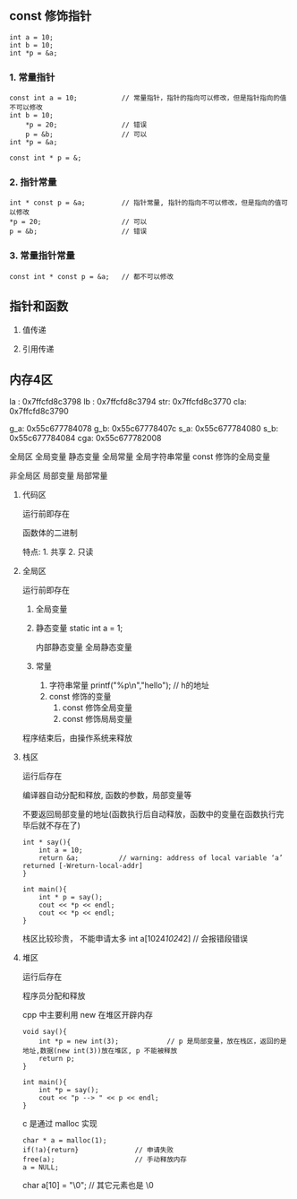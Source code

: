 
## const 修饰指针

```
int a = 10;
int b = 10;
int *p = &a;
```


### 1. 常量指针

```
const int a = 10;           // 常量指针，指针的指向可以修改，但是指针指向的值不可以修改
int b = 10;
    *p = 20;                // 错误
    p = &b;                 // 可以
int *p = &a;

const int * p = &;
```



### 2. 指针常量

```
int * const p = &a;         // 指针常量, 指针的指向不可以修改，但是指向的值可以修改
*p = 20;                    // 可以
p = &b;                     // 错误
```


### 3. 常量指针常量

```
const int * const p = &a;   // 都不可以修改
```


## 指针和函数

1. 值传递


2. 引用传递



## 内存4区

la : 0x7ffcfd8c3798
lb : 0x7ffcfd8c3794
str: 0x7ffcfd8c3770
cla: 0x7ffcfd8c3790

g_a: 0x55c677784078
g_b: 0x55c67778407c
s_a: 0x55c677784080
s_b: 0x55c677784084
cga: 0x55c677782008


全局区
    全局变量
    静态变量
    全局常量
        全局字符串常量
        const 修饰的全局变量


非全局区
    局部变量
    局部常量


1. 代码区

    运行前即存在

    函数体的二进制
    
    特点:
        1. 共享
        2. 只读

2. 全局区

    运行前即存在

    1. 全局变量
    2. 静态变量
        static int a = 1;

        内部静态变量
        全局静态变量

    3. 常量
        1. 字符串常量
            printf("%p\n","hello"); // h的地址
        1. const 修饰的变量
            1. const 修饰全局变量
            1. const 修饰局局变量

    程序结束后，由操作系统来释放


3. 栈区

    运行后存在
    
    编译器自动分配和释放, 函数的参数，局部变量等

    不要返回局部变量的地址(函数执行后自动释放，函数中的变量在函数执行完毕后就不存在了)

    ```
    int * say(){
        int a = 10;
        return &a;          // warning: address of local variable ‘a’ returned [-Wreturn-local-addr]
    }

    int main(){
        int * p = say();
        cout << *p << endl;
        cout << *p << endl;
    }
    ```

    栈区比较珍贵， 不能申请太多
        int a[1024*1024*2]          // 会报错段错误

4. 堆区

    运行后存在
    
    程序员分配和释放

    cpp 中主要利用 new 在堆区开辟内存

    ```
    void say(){
        int *p = new int(3);            // p 是局部变量，放在栈区，返回的是地址,数据(new int(3))放在堆区, p 不能被释放
        return p;
    }

    int main(){
        int *p = say();
        cout << "p --> " << p << endl;
    }
    ```

    c 是通过 malloc 实现

    ```
    char * a = malloc(1);
    if(!a){return}              // 申请失败
    free(a);                    // 手动释放内存
    a = NULL;
    ```

    char a[10] = "\0";          // 其它元素也是 \0



